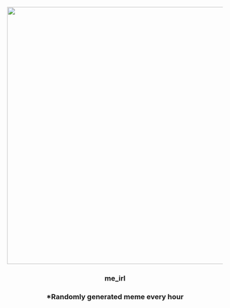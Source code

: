 <p align="center">
        <img src="https://i.redd.it/6nbkz0z2g3y81.png" width="600" height="600">
        </p>
        <h3 align="center">me_irl</h3>
        <h3 align="center">*Randomly generated meme every hour</h3>
    